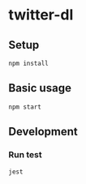 # twitter-dl

## Setup
```
npm install
```

## Basic usage
```
npm start
```

## Development

### Run test
```
jest
```